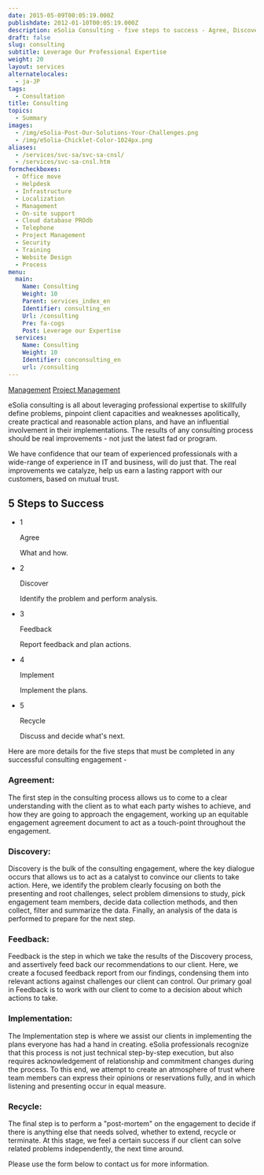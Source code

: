 ```yaml
---
date: 2015-05-09T00:05:19.000Z
publishdate: 2012-01-10T00:05:19.000Z
description: eSolia Consulting - five steps to success - Agree, Discover, Feedback, Implement, Recycle - to be completed for a successful engagement.
draft: false
slug: consulting
subtitle: Leverage Our Professional Expertise
weight: 20
layout: services
alternatelocales:
  - ja-JP
tags:
  - Consultation
title: Consulting
topics:
  - Summary
images:
  - /img/eSolia-Post-Our-Solutions-Your-Challenges.png
  - /img/eSolia-Chicklet-Color-1024px.png
aliases:
  - /services/svc-sa/svc-sa-cnsl/
  - /services/svc-sa-cnsl.htm
formcheckboxes:
  - Office move
  - Helpdesk
  - Infrastructure
  - Localization
  - Management
  - On-site support
  - Cloud database PROdb
  - Telephone
  - Project Management
  - Security
  - Training
  - Website Design
  - Process
menu:
  main:
    Name: Consulting
    Weight: 10
    Parent: services_index_en
    Identifier: consulting_en
    Url: /consulting
    Pre: fa-cogs
    Post: Leverage our Expertise
  services:
    Name: Consulting
    Weight: 10
    Identifier: conconsulting_en
    url: /consulting
---
```


<div class="buttons has-addons is-hidden-tablet">
  <a class="button is-active" href="/consulting"><span class="icon"><i class="fas fa-anchor"></i></span></a>
  <a class="button" href="/management">Management</a>
  <a class="button" href="/project-management">Project Management</a>
</div>

eSolia consulting is all about leveraging professional expertise to skillfully define problems, pinpoint client capacities and weaknesses apolitically, create practical and reasonable action plans, and have an influential involvement in their implementations. The results of any consulting process should be real improvements - not just the latest fad or program.

We have confidence that our team of experienced professionals with a wide-range of experience in IT and business, will do just that. The real improvements we catalyze, help us earn a lasting rapport with our customers, based on mutual trust.

## 5 Steps to Success

<ul class="steps">
  <li class="step-item is-completed is-primary list-has-no-style">
    <div class="step-marker">1</div>
    <div class="step-details is-primary is-completed">
      <p class="step-title is-size-6">Agree</p>
      <p class="is-italic has-text-weight-light is-size-7">What and how.</p>
    </div>
  </li>
  <li class="step-item is-completed is-info list-has-no-style">
    <div class="step-marker">2</div>
    <div class="step-details">
      <p class="step-title is-size-6">Discover</p>
      <p class="is-italic has-text-weight-light is-size-7">Identify the problem and perform analysis.</p>
    </div>
  </li>
  <li class="step-item is-completed is-warning list-has-no-style">
    <div class="step-marker">3</div>
    <div class="step-details">
      <p class="step-title is-size-6">Feedback</p>
      <p class="is-italic has-text-weight-light is-size-7">Report feedback and plan actions.</p>
    </div>
  </li>
  <li class="step-item is-completed is-danger list-has-no-style">
    <div class="step-marker">
      <span class="icon">4</span>
    </div>
    <div class="step-details">
      <p class="step-title is-size-6">Implement</p>
      <p class="is-italic has-text-weight-light is-size-7">Implement the plans.</p>
    </div>
  </li>
    <li class="step-item is-completed is-success list-has-no-style">
    <div class="step-marker">
      <span class="icon">5</span>
    </div>
    <div class="step-details">
      <p class="step-title is-size-6">Recycle</p>
      <p class="is-italic has-text-weight-light is-size-7">Discuss and decide what's next.</p>
    </div>
  </li>
</ul>

Here are more details for the five steps that must be completed in any successful consulting engagement -

### Agreement:

The first step in the consulting process allows us to come to a clear understanding with the client as to what each party wishes to achieve, and how they are going to approach the engagement, working up an equitable engagement agreement document to act as a touch-point throughout the engagement.

### Discovery:

Discovery is the bulk of the consulting engagement, where the key dialogue occurs that allows us to act as a catalyst to convince our clients to take action. Here, we identify the problem clearly focusing on both the presenting and root challenges, select problem dimensions to study, pick engagement team members, decide data collection methods, and then collect, filter and summarize the data. Finally, an analysis of the data is performed to prepare for the next step.

### Feedback:

Feedback is the step in which we take the results of the Discovery process, and assertively feed back our recommendations to our client. Here, we create a focused feedback report from our findings, condensing them into relevant actions against challenges our client can control. Our primary goal in Feedback is to work with our client to come to a decision about which actions to take.

### Implementation:

The Implementation step is where we assist our clients in implementing the plans everyone has had a hand in creating. eSolia professionals recognize that this process is not just technical step-by-step execution, but also requires acknowledgement of relationship and commitment changes during the process. To this end, we attempt to create an atmosphere of trust where team members can express their opinions or reservations fully, and in which listening and presenting occur in equal measure.

### Recycle:

The final step is to perform a "post-mortem" on the engagement to decide if there is anything else that needs solved, whether to extend, recycle or terminate. At this stage, we feel a certain success if our client can solve related problems independently, the next time around.

Please use the form below to contact us for more information.

